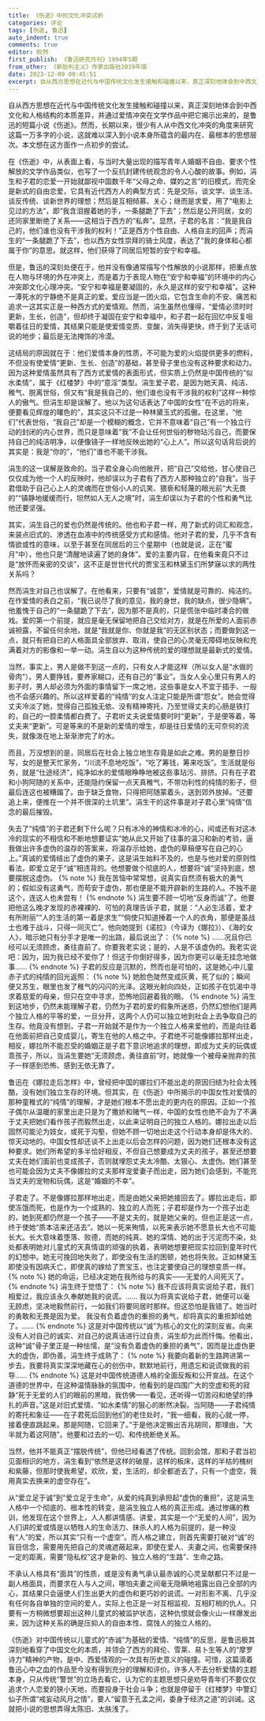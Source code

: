 ```yaml
---
title: 《伤逝》中的文化冲突试析
categories: 评论
tags: [伤逝, 鲁迅]
auto_indent: true
comments: true
editor: 皎然
first_publish: 《鲁迅研究月刊》1994年5期
from_other: 《新批判主义》作家出版社2019年版
date: 2023-12-09 08:45:51
excerpt: 自从西方思想在近代与中国传统文化发生接触和碰撞以来，真正深刻地体会到中西文化和人格结构的本质差异，并通过爱情冲突在文学作品中把它揭示出来的，是鲁迅的短篇小说《伤逝》。然而，长期以来，很少有人从中西文化冲突的角度来研究这篇一万多字的小说，这就难以深入到小说本身所蕴含的最内在、最根本的思想层次。本文想在这方面作一点初步的尝试。
---
```

自从西方思想在近代与中国传统文化发生接触和碰撞以来，真正深刻地体会到中西文化和人格结构的本质差异，并通过爱情冲突在文学作品中把它揭示出来的，是鲁迅的短篇小说《伤逝》。然而，长期以来，很少有人从中西文化冲突的角度来研究这篇一万多字的小说，这就难以深入到小说本身所蕴含的最内在、最根本的思想层次。本文想在这方面作一点初步的尝试。

在《伤逝》中，从表面上看，与当时大量出现的描写青年人婚姻不自由、要求个性解放的文学作品类似，也写了一个反抗封建传统观念的令人心酸的故事。例如，涓生和子君的恋爱一开始就鄙视中国数千年“父母之命、媒妁之言”的旧模式，而完全是新式的自由恋爱，它具有近代西方人的典型方式：先是交际，谈文学、谈生活、谈反传统、谈新世界的理想；然后是互相倾慕、关心；继而是求爱，用了“电影上见过的方法”，即“我含泪握着她的手，一条腿跪了下去”；然后是公开同居，女的还同家里断绝了关系——这相当于西方的“私奔”。显然，子君的名言：“我是我自己的，他们谁也没有干涉我的权利！”正是西方个性自由、人格自主的回声；而涓生的“一条腿跪了下去”，也以西方女性崇拜的骑士风度，表达了“我的身体和心都属于你”的意思。就这样，他们获得了同居后短暂的安宁和幸福。

但是，鲁迅的深刻处便在于，他并没有像通常描写个性解放的小说那样，把重点放在人物与环境的外在冲突上，而是着力于表现人物在“安宁和幸福”的环境中的内心冲突即文化心理冲突。“安宁和幸福是要凝固的，永久是这样的安宁和幸福”。这种一潭死水的宁静绝不是真正的爱。爱应当是一团火焰，它包含生命的不安、痛苦和追求一这其实正是一种西方式的爱情观。然而，涓生虽然也懂得，“爱情必须时时更新，生长，创造”，但却终于凝固在安宁和幸福中，和子君一起在回忆中反复咀嚼着往日的爱情，其结果只能是使爱情变质、变酸，消失得更快，终于到了无话可说的地步；最后是无法掩饰的冷漠。

这结局的原因就在于：他们爱情本身的性质，不可能为爱的火焰提供更多的燃料，不但没有使爱情“更新、生长、创造”的基础，甚至骨子里也没有这种要求和动力。因为这种爱情虽然具有了西方式爱情的表面形式，但实质上仍然是中国传统的“似水柔情”，属于《红楼梦》中的“意淫”类型。涓生爱子君，是因为她天真、纯洁、稚气、脱离世俗，但又有“我是我自己的，他们谁也没有干涉我的权利”这样一种惊人的傲气。但涓生却是误解了。他以为这句话表达了中国的女性“在不远的将来，便要看见辉煌的曙色的”，其实这只不过是一种林黛玉式的孤傲。在这里，“他们”代表世俗，“我自己”却是一个模糊的概念，它并不意味着“自己”有一个独立行动的封闭的内心世界，而只是意味着“我”不会让任何世俗的秽物玷污自己，而要保持自己的纯洁明净，以便像镜子一样地反映出她的“心上人”。所以这句话背后说的其实是：我是“你的”，“他们”谁也不能干涉我。

涓生的这一误解是致命的。当子君全身心向他敞开，把“自己”交给他，甘心使自己仅仅成为他一个人的反映时，他却误以为子君有了西方人那种独立的“自我”。当子君借助于自己心上人的灵魂而在世俗小人的讥笑、猥亵和轻蔑的眼光前“大无畏的”“镇静地缓缓而行，坦然如人无人之境”时，涓生却误以为子君的个性和勇气比他还要坚强。

其实，涓生自己的爱也仍然是传统的。他也和子君一样，用了新式的词汇和观念，来装点旧式的、渗透在血液中的传统感受方式和感情。他对子君的爱，几乎不含有情欲或性的意味，以至于甚至在同居后的三个星期中（也就是说，正在“蜜月”中），他也只是“清醒地读遍了她的身体”。爱的主要内容，在他看来竟只不过是“放怀而亲密的交谈”，这不正是世世代代的贾宝玉和林黛玉们所梦寐以求的两性关系吗？

然而涓生对自己也误解了。在他看来，只要有“诚意”，爱情就是可靠的、纯洁的。在作爱情的表白之前，“我已说尽了我的意见，我的身世，我的缺点，很少隐瞒”。他羞愧于自己的“一条腿跪了下去”，因为那不是真的，只是慌张中临时凑合的做戏。爱的第一个前提，就应是毫无保留地把自己交给对方，就是在所爱的人面前赤诚袒露，不留任何余地，就是“我就是你、你就是我”的无区别状态；而要做到这一点，就只有把自已的人格面具全部放弃、取消，使自己的心灵毫无障碍地反映和充满着对方的影像和一举一动。涓生自以为这种传统的爱的理想就是最新式的爱情。

当然，事实上，男人是做不到这一点的，只有女人才能这样（所以女人是“水做的骨肉”）。男人要挣钱，要养家糊口，还有自己的“事业”。当女人全心里只有男人的影子时，男人却必须为外面的事情留下一席之地，这些事是女人不宜于插手、一般也不会感兴趣的。所以这样爱着的“纯情”的女人注定只能是所谓“怨女”。她会觉得丈夫冷淡了她，觉得自己孤独无依、没有精神寄托，乃至觉得丈夫的心肠是铁打的，自己的一腔柔情都白费了。子君听丈夫说爱情要时时“更新”，于是便等着，等丈夫来“更新”。可是等来的不是新的爱情的增生，却是往日爱情的无可奈何的流失，就像泼在地上渐渐渗完了的水。

而且，万没想到的是，同居后在社会上独立地生存竟是如此之难。男的是整日抄写，女的是整天忙家务，“川流不息地吃饭”，“吃了筹钱，筹来吃饭”。生活就是俗务，就是“仕途经济”，纯净如水的爱情眼睁睁地被这些事玷污、排挤。只有在子君和小狗阿随的关系中，还能隐约保留一点天真稚气，不带功利性的纯情的影子，但最后连这也被糟蹋了。由于缺乏食物，只得把阿随蒙着头，送到郊外放掉。“还要追上来，便推在一个并不很深的土坑里”。涓生干的这件事是对子君心里“纯情”信念的最后摧毁。

失去了“纯情”的子君还剩下什么呢？只有冰冷的神情和冰冷的心，间或还有对这冰冷的现实的不相信和不断地想要证实“她从此又开始了往事的温习和新的考验，逼我做出许多虚伪的温存的答案来，将温存示给她，虚伪的草稿便写在自己的心上。”真诚的爱情结出了虚伪的果子，这是涓生始料不及的，也是与他对爱的原则性看法，即爱立足于“诚”相违背的。他想要做个彻底的人，想要将“诚”坚持到底，想要摆脱这虚伪。
{% note %}
我在苦恼中常常想，说真实自然须有极大的勇气的；假如没有这勇气，而苟安于虚伪，那也便是不能开辟新的生路的人。不独不是这个，连这人也未尝有！
{% endnote %}
涓生要不顾一切地“反身而诚”了。他要把他这么晚才发现的赤裸裸的、可怕的真理告诉子君，就是：“人必生活着，爱才有所附丽”“人的生活的第一着是求生”“倘使只知道捶着一个人的衣角，那便是虽战士也难于战斗，只得一同灭亡”。他向她提到《诺拉》（今译为《娜拉》）、《海的女人》，暗示她只有分手才是唯一的出路，最后说出了：
{% note %}
……况且你已经可以无须顾虑，勇往直前了。你要我老实说；是的，人是不该虚伪的。我老实说吧：因为，因为我已经不爱你了！但这于你倒好得多，因为你更可以毫无挂念地做事……
{% endnote %}
子君的反应是沉默的，然而也是可怕的，这是她心中儿童赤子式的纯情的回光返照：
{% note %}
她脸色陡然变成灰黄，死了似的；瞬间便又苏生，眼里也发了稚气的闪闪的光泽。这眼光射向四处，正如孩子在饥渴中寻求着慈爱的母亲，但只在空中寻求，恐怖地回避着我的眼。
{% endnote %}
涓生到这地步，仍然未能理解子君，仍然为子君的爱的假象所迷惑，仍然幻想他们是两个独立人格的平等的爱，一旦分开，这两个人仍可以独立地到社会上去争取自己的生存。他竟没有想到，子君一开始就不是作为一个独立人格来爱他的，而是向往着在他面前把自己变成婴儿，寄生在他的人格之中。子君绝不可能像娜拉那样出走，相反，娜拉所不能忍受的婚姻正是子君下意识地追求的理想，即成为丈夫的玩偶或乖孩子，所以，当涓生要她“无须顾虑，勇往直前”时，她就像一个被母亲抛弃的孩子一样感到恐怖、感到无依无靠了。

鲁迅在《娜拉走后怎样》中，曾经把中国的娜拉们不能出走的原因归结为社会太残酷，没有她们独立生存的环境。但其实，在《伤逝》中所揭示的中国女性对爱情的那种童稚式的“纯情”的理解，才是她们根本不愿出走的更内在的原因。正如一个孩子偶尔从温暖的家里出走只是为了撒娇和赌气一样，中国的女性也绝不会为了不满于丈夫把她们看作孩子而毅然出走，以此来证明自己的独立人格的。娜拉出走以后固然可能沦为妓女，或死于沟壑，但她不顾一切地出走这个行动本身却是伟大的、惊天动地的。中国女性却还谈不上出走以后会怎样的问题，因为她们还根本没有这种要求。她们所希望的多半恰好相反，不但自己想要成为丈夫的孩子，甚至还想要丈夫在她们面前也变成孩子，否则就埋怨丈夫太冷酷、太狠心、太虚伪。她们甚至也可能会因为丈夫不像娜拉的丈夫那样宠爱妻子而出走，因为她们会感到，不能充当丈夫的宠物和玩偶，这是“婚姻的不幸”。

子君走了。不是像娜拉那样地出走，而是由她父亲把她接回去了。娜拉出走后，即使冻饿而死，也是作为一个成熟的、独立的人而死；子君却是作为一个孩子出走的，她到死都仍然是一个孩子——不是丈夫的，就是她父亲的。但也正是这一点，终于使她“质本洁来还洁去”。她以一死来殉情，以死来表示她不愿意长大也不可能长大。长大意味着堕落、败德，而她的纯真、她的深情、她的出于污泥而不染，处处都表明她对儿童式的天真情谊的顽强的执着，表明她想要把现实拉回到童年时代的幻想中。她无可挽回地失败了，即使没有生活的困顿，她也将失败。正如林黛玉即使没有因病夭亡，即使真的嫁给了贾宝玉，也注定要使自己的理想变质一样。
{% note %}
她的命运，已经决定她在我所给与的真实——无爱的人间死灭了。
{% endnote %}
涓生终于觉悟了：
{% note %}
我不应该将真实说给子君，我们相爱过，我应该永久奉献她我的说谎。……
我以为将真实说给子君，她便可以毫无顾虑，坚决地毅然前行，一如我们将要同居时那样。但这恐怕是我错了。她当时的勇敢和无畏是因为爱。
我没有负着虚伪的重担的勇气，却将真实的重担卸给她了。……
{% endnote %}
这是对中国传统以“诚”为核心的文化的深刻反省。向来没有人对自己的诚实、对自己的说真话进行过自责，涓生却为此而忏悔。他看出，这种“诚”骨子里正是一种怯懦，是“没有负着虚伪的重担的勇气”，因而是比虚伪更大的虚伪，即伪善。涓生终于成熟了：
{% note %}
我要向着新的生路跨进第一步去，我要将真实深深地藏在心的创伤中，默默地前行，用遗忘和说谎做我的前导……
{% endnote %}
这是对中国传统道德人格的全面反叛和公开宣战。在这个道德的世界中，在这种温情脉脉的氛围中，他看到的是四围广大的空虚和死的寂静“死于无爱的人们的眼前的黑暗，我仿佛一一看见，还听得一切苦闷和绝望的挣扎的声音。”这是对旧式爱情、“如水柔情”的狠心的断然决裂。当阿随——子君纯情的寄托和象征——在子君死后回到他们的老住处时，“我一细看，我的心就一停，接着便直跳起来。那是阿随，它回来了。”于是他决定搬出吉兆胡同，那理由，“大半就为着这阿随”。他要和过去的一切、和传统断绝关系。

当然，他并不能真正“摆脱传统”，但他已经看透了传统。回到会馆，那和子君当初见面相识的地方，涓生看到“依然是这样的破屋，这样的板床，这样的半枯的槐树和紫藤，但那时使我希望，欢欣，爱，生活的，却全都逝去了，只有一个虚空，我用真实去换来的虚空存在”。

从“爱立足于诚”到“爱立足于生命”，从爱的纯真到承担起“虚伪的重担”，这是涓生人格中一个彻底的、根本性的转变，是涓生独立人格的真正形成。通过惨痛的教训，他发现在这个世界上，人人都讲情感、讲爱，其实是一个“无爱的人间”，因为人们讲的爱或情是以牺牲人的生命活力、抹杀人的人格为前提的，是一种没有“人”的爱，所以其实“只有一个虚空”。而人格之建立，则首先需要打破对“诚”的盲目信念，需要用先把自己的灵魂遮蔽起来，即使在爱人、夫妻之间，也需要保持一定的距离，需要“隐私权”这才是新的、独立人格的“生路”、生命之路。

不承认人格具有“面具”的性质，或是没有勇气承认最赤诚的心灵呈献都只不过是一副人格面具，而要求在人与人之间，哪怕夫妻之间毫无隐瞒地袓露出自己全部的内心，其结果只会逼使人们生出更大的虚伪和更巧妙的说谎。一对形影不离、几乎没有任何各自单独的空间的爱人，实际上也正是一对互相监视、互相盯梢的仇人。只要有一方稍微想要超出这种儿童式的被监护状态，这种仇恨就会像火山一样爆发出来，因为这种关系的确是压抑人的自由本性、腐蚀人的独立人格的。

《伤逝》对中国传统以儿童式的“赤诚”为基础的爱情、“纯情”的反思，是鲁迅极其深刻地看穿了中国文化的本质，并领会了西方的拜伦、雪莱、易卜生等人的“摩罗诗力”精神的产物，是中、西爱情观的一次具有历史意义的碰撞。可惜，这篇滴着鲁迅心中之血的作品至今没有得到充分的理解和评价。许多人不去分析爱情的主题本身，只从传统“警世”的立场去看它，认为它的主题思想只是劝导青年们不要仅仅追求个人恋爱的狭小天地，而要投身于社会斗争；也就是停留于《红楼梦》中警幻仙子所谓“戒妄动风月之情”，要人“留意于孔孟之间，委身于经济之道”的训诫。这就把小说的思想弄得太陈旧、太肤浅了。
